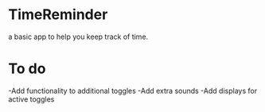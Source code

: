 # TimeReminder

a basic app to help you keep track of time. 

# To do
-Add functionality to additional toggles
-Add extra sounds
-Add displays for active toggles